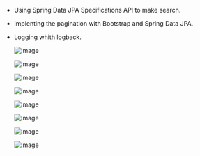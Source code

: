 - Using Spring Data JPA Specifications API to make search.
- Implenting the pagination with Bootstrap and Spring Data JPA.
- Logging whith logback.

  ![image](https://github.com/user-attachments/assets/e388bbfc-0921-4929-91a5-e927cbbe5f1b)

  ![image](https://github.com/user-attachments/assets/97abd581-cb2e-4e36-84e4-29099eb609fd)

  ![image](https://github.com/user-attachments/assets/255449a9-4ecd-49ec-a009-4f4bee7d8d5a)

  ![image](https://github.com/user-attachments/assets/ab507ce1-7daf-45d1-84ad-bae41c8c2f5f)

  ![image](https://github.com/user-attachments/assets/85bcdcea-2f75-449a-a9d3-33f2126419d5)

  ![image](https://github.com/user-attachments/assets/2144de6e-845f-42d4-953d-f97b6874bce3)

  ![image](https://github.com/user-attachments/assets/344dc172-043b-47b2-aec4-cece96cfffbd)

  ![image](https://github.com/user-attachments/assets/04f98068-136b-415f-bc46-c47258a600ce)







